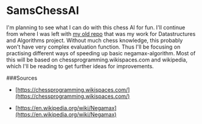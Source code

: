 # SamsChessAI

I'm planning to see what I can do with this chess AI for fun. I'll continue from where I was left with [my old repo](https://github.com/salsam/simpleChessAI) that was my work for Datastructures and Algorithms project. Without much chess knowledge, this probably won't have very complex evaluation function. Thus I'll be focusing on practising different ways of speeding up basic negamax-algorithm. Most of this will be based on chessprogramming.wikispaces.com and wikipedia, which I'll be reading to get further ideas for improvements.

###Sources

- [https://chessprogramming.wikispaces.com/](https://chessprogramming.wikispaces.com/)

- [https://en.wikipedia.org/wiki/Negamax](https://en.wikipedia.org/wiki/Negamax)
